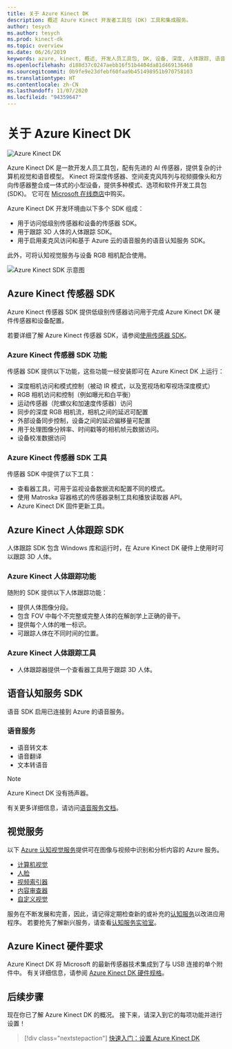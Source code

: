 ```yaml
---
title: 关于 Azure Kinect DK
description: 概述 Azure Kinect 开发者工具包 (DK) 工具和集成服务。
author: tesych
ms.author: tesych
ms.prod: kinect-dk
ms.topic: overview
ms.date: 06/26/2019
keywords: azure, kinect, 概述, 开发人员工具包, DK, 设备, 深度, 人体跟踪, 语音, 认知服务, SDK, 固件
ms.openlocfilehash: d188d37c0247aebb16f51b4404da81d469136468
ms.sourcegitcommit: 0b9fe9e23dfebf60faa9b451498951b970758103
ms.translationtype: HT
ms.contentlocale: zh-CN
ms.lasthandoff: 11/07/2020
ms.locfileid: "94359647"
---
```

# <a name="about-azure-kinect-dk"></a>关于 Azure Kinect DK

 ![Azure Kinect DK](./media/index/device-image.jpg)

Azure Kinect DK 是一款开发人员工具包，配有先进的 AI 传感器，提供复杂的计算机视觉和语音模型。  Kinect 将深度传感器、空间麦克风阵列与视频摄像头和方向传感器整合成一体式的小型设备，提供多种模式、选项和软件开发工具包 (SDK)。 它可在 [Microsoft 在线商店](https://www.microsoft.com/p/azure-kinect-dk/8pp5vxmd9nhq)中购买。

Azure Kinect DK 开发环境由以下多个 SDK 组成：

- 用于访问低级别传感器和设备的传感器 SDK。
- 用于跟踪 3D 人体的人体跟踪 SDK。
- 用于启用麦克风访问和基于 Azure 云的语音服务的语音认知服务 SDK。

此外，可将认知视觉服务与设备 RGB 相机配合使用。

   ![Azure Kinect SDK 示意图](./media/quickstarts/sdk-diagram.jpg)

## <a name="azure-kinect-sensor-sdk"></a>Azure Kinect 传感器 SDK

Azure Kinect 传感器 SDK 提供低级别传感器访问用于完成 Azure Kinect DK 硬件传感器和设备配置。

若要详细了解 Azure Kinect 传感器 SDK，请参阅[使用传感器 SDK](about-sensor-sdk.md)。

### <a name="azure-kinect-sensor-sdk-features"></a>Azure Kinect 传感器 SDK 功能

传感器 SDK 提供以下功能，这些功能一经安装即可在 Azure Kinect DK 上运行：

- 深度相机访问和模式控制（被动 IR 模式，以及宽视场和窄视场深度模式） 
- RGB 相机访问和控制（例如曝光和白平衡） 
- 运动传感器（陀螺仪和加速度传感器）访问 
- 同步的深度 RGB 相机流，相机之间的延迟可配置 
- 外部设备同步控制，设备之间的延迟偏移量可配置 
- 用于处理图像分辨率、时间戳等的相机帧元数据访问。 
- 设备校准数据访问 

### <a name="azure-kinect-sensor-sdk-tools"></a>Azure Kinect 传感器 SDK 工具

传感器 SDK 中提供了以下工具：

- 查看器工具，可用于监视设备数据流和配置不同的模式。
- 使用 Matroska 容器格式的传感器录制工具和播放读取器 API。
- Azure Kinect DK 固件更新工具。

## <a name="azure-kinect-body-tracking-sdk"></a>Azure Kinect 人体跟踪 SDK

人体跟踪 SDK 包含 Windows 库和运行时，在 Azure Kinect DK 硬件上使用时可以跟踪 3D 人体。

### <a name="azure-kinect-body-tracking-features"></a>Azure Kinect 人体跟踪功能

随附的 SDK 提供以下人体跟踪功能：

- 提供人体图像分段。
- 包含 FOV 中每个不完整或完整人体的在解剖学上正确的骨干。
- 提供每个人体的唯一标识。
- 可跟踪人体在不同时间的位置。

### <a name="azure-kinect-body-tracking-tools"></a>Azure Kinect 人体跟踪工具

- 人体跟踪器提供一个查看器工具用于跟踪 3D 人体。

## <a name="speech-cognitive-services-sdk"></a>语音认知服务 SDK

语音 SDK 启用已连接到 Azure 的语音服务。

### <a name="speech-services"></a>语音服务

- 语音转文本
- 语音翻译
- 文本转语音

>[!NOTE]
>Azure Kinect DK 没有扬声器。

有关更多详细信息，请访问[语音服务文档](../cognitive-services/speech-service/index.yml)。

## <a name="vision-services"></a>视觉服务

以下 [Azure 认知视觉服务](https://azure.microsoft.com/services/cognitive-services/directory/vision/)提供可在图像与视频中识别和分析内容的 Azure 服务。

- [计算机视觉](https://azure.microsoft.com/services/cognitive-services/computer-vision/)
- [人脸](https://azure.microsoft.com/services/cognitive-services/face/)
- [视频索引器](https://azure.microsoft.com/services/media-services/video-indexer/)
- [内容审查器](https://azure.microsoft.com/services/cognitive-services/content-moderator/)
- [自定义视觉](https://azure.microsoft.com/services/cognitive-services/custom-vision-service/)

服务在不断发展和完善，因此，请记得定期检查新的或补充的[认知服务](https://azure.microsoft.com/services/cognitive-services/)以改进应用程序。 若要抢先了解新兴服务，请查看[认知服务实验室](https://labs.cognitive.microsoft.com/)。

## <a name="azure-kinect-hardware-requirements"></a>Azure Kinect 硬件要求

Azure Kinect DK 将 Microsoft 的最新传感器技术集成到了与 USB 连接的单个附件中。 有关详细信息，请参阅 [Azure Kinect DK 硬件规格](hardware-specification.md)。

## <a name="next-steps"></a>后续步骤

现在你已了解 Azure Kinect DK 的概况。 接下来，请深入到它的每项功能并进行设置！

> [!div class="nextstepaction"]
>[快速入门：设置 Azure Kinect DK](set-up-azure-kinect-dk.md)